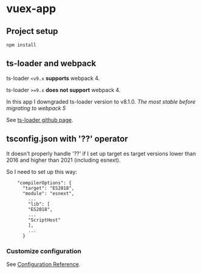 # vuex-app

## Project setup
```
npm install
```

## ts-loader and webpack
ts-loader `<v9.x` **supports** webpack 4.

ts-loader `>=9.x` **does not support** webpack 4.

In this app I downgraded ts-loader version to v8.1.0. *The most stable before migrating to webpack 5*

See [ts-loader github page](https://github.com/TypeStrong/ts-loader/releases/tag/v9.0.0).

## tsconfig.json with '??' operator

It doesn't properly handle '??' if I set up target es target versions lower than 2016 and higher than 2021 (including esnext).

So I need to set up this way:

```vue
    "compilerOptions": {
      "target": "ES2018",
      "module": "esnext",
        ...
        "lib": [
        "ES2018",
        ...
        "ScriptHost"
        ],
        ...
      }
```
### Customize configuration
See [Configuration Reference](https://cli.vuejs.org/config/).
